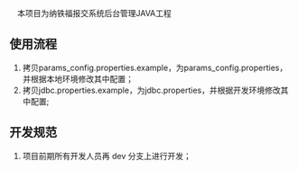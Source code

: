 &ensp;&ensp;本项目为纳铁福报交系统后台管理JAVA工程

## 使用流程
1. 拷贝params_config.properties.example，为params_config.properties，并根据本地环境修改其中配置；
2. 拷贝jdbc.properties.example，为jdbc.properties，并根据开发环境修改其中配置;


## 开发规范
1. 项目前期所有开发人员再 dev 分支上进行开发；